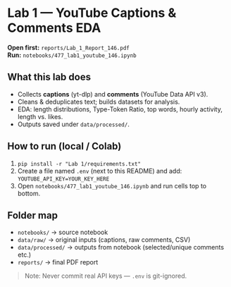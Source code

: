 # Lab 1 — YouTube Captions & Comments EDA

**Open first:** `reports/Lab_1_Report_146.pdf`  
**Run:** `notebooks/477_lab1_youtube_146.ipynb`

## What this lab does
- Collects **captions** (yt-dlp) and **comments** (YouTube Data API v3).  
- Cleans & deduplicates text; builds datasets for analysis.  
- EDA: length distributions, Type-Token Ratio, top words, hourly activity, length vs. likes.  
- Outputs saved under `data/processed/`.

## How to run (local / Colab)
1. `pip install -r "Lab 1/requirements.txt"`  
2. Create a file named `.env` (next to this README) and add:  
    `YOUTUBE_API_KEY=YOUR_KEY_HERE`  
3. Open `notebooks/477_lab1_youtube_146.ipynb` and run cells top to bottom.

## Folder map
- `notebooks/` → source notebook  
- `data/raw/` → original inputs (captions, raw comments, CSV)  
- `data/processed/` → outputs from notebook (selected/unique comments etc.)  
- `reports/` → final PDF report  

> Note: Never commit real API keys — `.env` is git-ignored.
